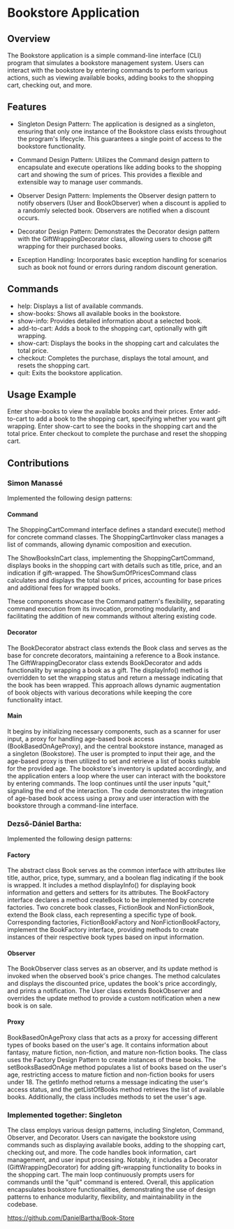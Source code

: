 # Bookstore Application

## Overview

The Bookstore application is a simple command-line interface (CLI) program that simulates a bookstore management system. Users can interact with the bookstore by entering commands to perform various actions, such as viewing available books, adding books to the shopping cart, checking out, and more.

## Features
- Singleton Design Pattern: The application is designed as a singleton, ensuring that only one instance of the Bookstore class exists throughout the program's lifecycle. This guarantees a single point of access to the bookstore functionality.

- Command Design Pattern: Utilizes the Command design pattern to encapsulate and execute operations like adding books to the shopping cart and showing the sum of prices. This provides a flexible and extensible way to manage user commands.

- Observer Design Pattern: Implements the Observer design pattern to notify observers (User and BookObserver) when a discount is applied to a randomly selected book. Observers are notified when a discount occurs.

- Decorator Design Pattern: Demonstrates the Decorator design pattern with the GiftWrappingDecorator class, allowing users to choose gift wrapping for their purchased books.

- Exception Handling: Incorporates basic exception handling for scenarios such as book not found or errors during random discount generation.


## Commands

- help: Displays a list of available commands.
- show-books: Shows all available books in the bookstore.
- show-info: Provides detailed information about a selected book.
- add-to-cart: Adds a book to the shopping cart, optionally with gift wrapping.
- show-cart: Displays the books in the shopping cart and calculates the total price.
- checkout: Completes the purchase, displays the total amount, and resets the shopping cart.
- quit: Exits the bookstore application.

## Usage Example

Enter show-books to view the available books and their prices.
Enter add-to-cart to add a book to the shopping cart, specifying whether you want gift wrapping.
Enter show-cart to see the books in the shopping cart and the total price.
Enter checkout to complete the purchase and reset the shopping cart.

## Contributions

### Simon Manassé
Implemented the following design patterns:

#### Command
The ShoppingCartCommand interface defines a standard execute() method for concrete command classes. The ShoppingCartInvoker class manages a list of commands, allowing dynamic composition and execution.

The ShowBooksInCart class, implementing the ShoppingCartCommand, displays books in the shopping cart with details such as title, price, and an indication if gift-wrapped. The ShowSumOfPricesCommand class calculates and displays the total sum of prices, accounting for base prices and additional fees for wrapped books.

These components showcase the Command pattern's flexibility, separating command execution from its invocation, promoting modularity, and facilitating the addition of new commands without altering existing code.

#### Decorator

The BookDecorator abstract class extends the Book class and serves as the base for concrete decorators, maintaining a reference to a Book instance. The GiftWrappingDecorator class extends BookDecorator and adds functionality by wrapping a book as a gift. The displayInfo() method is overridden to set the wrapping status and return a message indicating that the book has been wrapped. This approach allows dynamic augmentation of book objects with various decorations while keeping the core functionality intact.

#### Main

It begins by initializing necessary components, such as a scanner for user input, a proxy for handling age-based book access (BookBasedOnAgeProxy), and the central bookstore instance, managed as a singleton (Bookstore). The user is prompted to input their age, and the age-based proxy is then utilized to set and retrieve a list of books suitable for the provided age. The bookstore's inventory is updated accordingly, and the application enters a loop where the user can interact with the bookstore by entering commands. The loop continues until the user inputs "quit," signaling the end of the interaction. The code demonstrates the integration of age-based book access using a proxy and user interaction with the bookstore through a command-line interface.

### Dezső-Dániel Bartha:
Implemented the following design patterns: 

#### Factory 
The abstract class Book serves as the common interface with attributes like title, author, price, type, summary, and a boolean flag indicating if the book is wrapped. It includes a method displayInfo() for displaying book information and getters and setters for its attributes. 
The BookFactory interface declares a method createBook to be implemented by concrete factories. Two concrete book classes, FictionBook and NonFictionBook, extend the Book class, each representing a specific type of book. Corresponding factories, FictionBookFactory and NonFictionBookFactory, implement the BookFactory interface, providing methods to create instances of their respective book types based on input information.

#### Observer
The BookObserver class serves as an observer, and its update method is invoked when the observed book's price changes. The method calculates and displays the discounted price, updates the book's price accordingly, and prints a notification. The User class extends BookObserver and overrides the update method to provide a custom notification when a new book is on sale. 

#### Proxy
BookBasedOnAgeProxy class that acts as a proxy for accessing different types of books based on the user's age. It contains information about fantasy, mature fiction, non-fiction, and mature non-fiction books. The class uses the Factory Design Pattern to create instances of these books. The setBooksBasedOnAge method populates a list of books based on the user's age, restricting access to mature fiction and non-fiction books for users under 18. The getInfo method returns a message indicating the user's access status, and the getListOfBooks method retrieves the list of available books. Additionally, the class includes methods to set the user's age.

### Implemented together: Singleton

The class employs various design patterns, including Singleton, Command, Observer, and Decorator. Users can navigate the bookstore using commands such as displaying available books, adding to the shopping cart, checking out, and more. The code handles book information, cart management, and user input processing. Notably, it includes a Decorator (GiftWrappingDecorator) for adding gift-wrapping functionality to books in the shopping cart. The main loop continuously prompts users for commands until the "quit" command is entered. Overall, this application encapsulates bookstore functionalities, demonstrating the use of design patterns to enhance modularity, flexibility, and maintainability in the codebase.

https://github.com/DanielBartha/Book-Store
